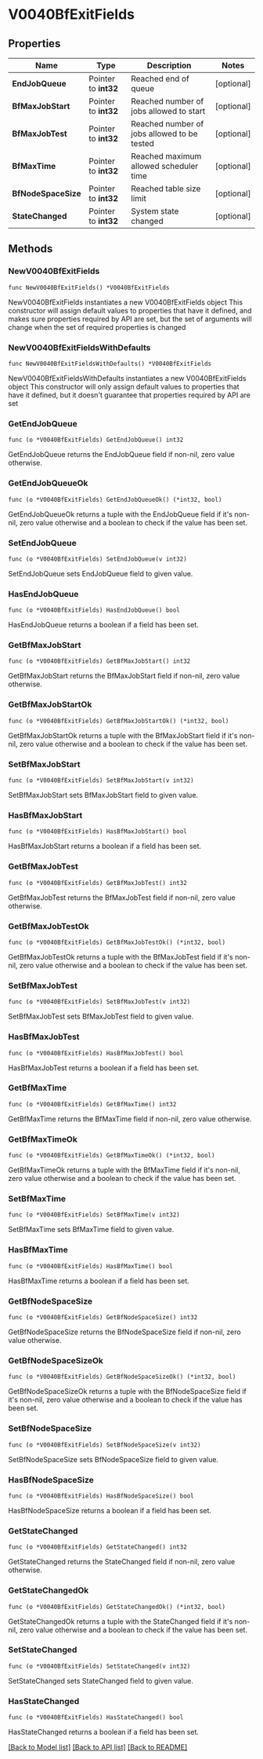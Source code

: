 # V0040BfExitFields

## Properties

Name | Type | Description | Notes
------------ | ------------- | ------------- | -------------
**EndJobQueue** | Pointer to **int32** | Reached end of queue | [optional] 
**BfMaxJobStart** | Pointer to **int32** | Reached number of jobs allowed to start | [optional] 
**BfMaxJobTest** | Pointer to **int32** | Reached number of jobs allowed to be tested | [optional] 
**BfMaxTime** | Pointer to **int32** | Reached maximum allowed scheduler time | [optional] 
**BfNodeSpaceSize** | Pointer to **int32** | Reached table size limit | [optional] 
**StateChanged** | Pointer to **int32** | System state changed | [optional] 

## Methods

### NewV0040BfExitFields

`func NewV0040BfExitFields() *V0040BfExitFields`

NewV0040BfExitFields instantiates a new V0040BfExitFields object
This constructor will assign default values to properties that have it defined,
and makes sure properties required by API are set, but the set of arguments
will change when the set of required properties is changed

### NewV0040BfExitFieldsWithDefaults

`func NewV0040BfExitFieldsWithDefaults() *V0040BfExitFields`

NewV0040BfExitFieldsWithDefaults instantiates a new V0040BfExitFields object
This constructor will only assign default values to properties that have it defined,
but it doesn't guarantee that properties required by API are set

### GetEndJobQueue

`func (o *V0040BfExitFields) GetEndJobQueue() int32`

GetEndJobQueue returns the EndJobQueue field if non-nil, zero value otherwise.

### GetEndJobQueueOk

`func (o *V0040BfExitFields) GetEndJobQueueOk() (*int32, bool)`

GetEndJobQueueOk returns a tuple with the EndJobQueue field if it's non-nil, zero value otherwise
and a boolean to check if the value has been set.

### SetEndJobQueue

`func (o *V0040BfExitFields) SetEndJobQueue(v int32)`

SetEndJobQueue sets EndJobQueue field to given value.

### HasEndJobQueue

`func (o *V0040BfExitFields) HasEndJobQueue() bool`

HasEndJobQueue returns a boolean if a field has been set.

### GetBfMaxJobStart

`func (o *V0040BfExitFields) GetBfMaxJobStart() int32`

GetBfMaxJobStart returns the BfMaxJobStart field if non-nil, zero value otherwise.

### GetBfMaxJobStartOk

`func (o *V0040BfExitFields) GetBfMaxJobStartOk() (*int32, bool)`

GetBfMaxJobStartOk returns a tuple with the BfMaxJobStart field if it's non-nil, zero value otherwise
and a boolean to check if the value has been set.

### SetBfMaxJobStart

`func (o *V0040BfExitFields) SetBfMaxJobStart(v int32)`

SetBfMaxJobStart sets BfMaxJobStart field to given value.

### HasBfMaxJobStart

`func (o *V0040BfExitFields) HasBfMaxJobStart() bool`

HasBfMaxJobStart returns a boolean if a field has been set.

### GetBfMaxJobTest

`func (o *V0040BfExitFields) GetBfMaxJobTest() int32`

GetBfMaxJobTest returns the BfMaxJobTest field if non-nil, zero value otherwise.

### GetBfMaxJobTestOk

`func (o *V0040BfExitFields) GetBfMaxJobTestOk() (*int32, bool)`

GetBfMaxJobTestOk returns a tuple with the BfMaxJobTest field if it's non-nil, zero value otherwise
and a boolean to check if the value has been set.

### SetBfMaxJobTest

`func (o *V0040BfExitFields) SetBfMaxJobTest(v int32)`

SetBfMaxJobTest sets BfMaxJobTest field to given value.

### HasBfMaxJobTest

`func (o *V0040BfExitFields) HasBfMaxJobTest() bool`

HasBfMaxJobTest returns a boolean if a field has been set.

### GetBfMaxTime

`func (o *V0040BfExitFields) GetBfMaxTime() int32`

GetBfMaxTime returns the BfMaxTime field if non-nil, zero value otherwise.

### GetBfMaxTimeOk

`func (o *V0040BfExitFields) GetBfMaxTimeOk() (*int32, bool)`

GetBfMaxTimeOk returns a tuple with the BfMaxTime field if it's non-nil, zero value otherwise
and a boolean to check if the value has been set.

### SetBfMaxTime

`func (o *V0040BfExitFields) SetBfMaxTime(v int32)`

SetBfMaxTime sets BfMaxTime field to given value.

### HasBfMaxTime

`func (o *V0040BfExitFields) HasBfMaxTime() bool`

HasBfMaxTime returns a boolean if a field has been set.

### GetBfNodeSpaceSize

`func (o *V0040BfExitFields) GetBfNodeSpaceSize() int32`

GetBfNodeSpaceSize returns the BfNodeSpaceSize field if non-nil, zero value otherwise.

### GetBfNodeSpaceSizeOk

`func (o *V0040BfExitFields) GetBfNodeSpaceSizeOk() (*int32, bool)`

GetBfNodeSpaceSizeOk returns a tuple with the BfNodeSpaceSize field if it's non-nil, zero value otherwise
and a boolean to check if the value has been set.

### SetBfNodeSpaceSize

`func (o *V0040BfExitFields) SetBfNodeSpaceSize(v int32)`

SetBfNodeSpaceSize sets BfNodeSpaceSize field to given value.

### HasBfNodeSpaceSize

`func (o *V0040BfExitFields) HasBfNodeSpaceSize() bool`

HasBfNodeSpaceSize returns a boolean if a field has been set.

### GetStateChanged

`func (o *V0040BfExitFields) GetStateChanged() int32`

GetStateChanged returns the StateChanged field if non-nil, zero value otherwise.

### GetStateChangedOk

`func (o *V0040BfExitFields) GetStateChangedOk() (*int32, bool)`

GetStateChangedOk returns a tuple with the StateChanged field if it's non-nil, zero value otherwise
and a boolean to check if the value has been set.

### SetStateChanged

`func (o *V0040BfExitFields) SetStateChanged(v int32)`

SetStateChanged sets StateChanged field to given value.

### HasStateChanged

`func (o *V0040BfExitFields) HasStateChanged() bool`

HasStateChanged returns a boolean if a field has been set.


[[Back to Model list]](../README.md#documentation-for-models) [[Back to API list]](../README.md#documentation-for-api-endpoints) [[Back to README]](../README.md)


